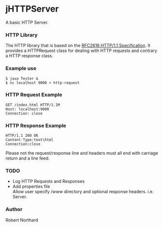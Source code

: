 jHTTPServer
===========

A basic HTTP Server. 

<h3>HTTP Library</h3>


The HTTP library that is based on the <a href="http://www.ietf.org/rfc/rfc2616.txt">RFC2616 HTTP/1.1 Specification</a>. It provides a HTTPRequest class for dealing with HTTP requests and contrary a HTTP response class.

<h3>Example use</h3>
<pre><code>$ java Tester &
$ nc localhost 9000 < http-request
</pre></code>

<h3>HTTP Request Example</h3>

<pre><code>GET /index.html HTTP/1.1M
Host: localhost:9000
Connection: close
</pre></code>

<h3>HTTP Response Example</h3>
<pre><code>HTTP/1.1 200 OK
Content-Type:text\html
Connection:close
</pre></code>

Please not the request/response line and headers must all end with carriage return and a line feed.

<h3>TODO</h3>

<ul>
<li>Log HTTP Requests and Responses</li>
<li>Add properties file</li>
Allow user specify /www directory and optional response headers. i.e. Server. 
</ul>

<h3>Author</h3>

Robert Northard

